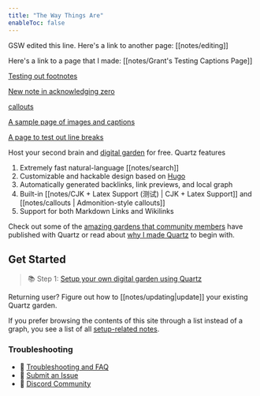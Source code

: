 ```yaml
---
title: "The Way Things Are"
enableToc: false
---
```

GSW edited this line.
Here's a link to another page: [[notes/editing]]

Here's a link to a page that I made: [[notes/Grant's Testing Captions Page]]

[Testing out footnotes](notes/Testing%20out%20footnotes.md)






[New note in acknowledging zero](notes/Acknowledging%20Zero/New%20note%20in%20acknowledging%20zero.md)

[callouts](notes/callouts.md)

[A sample page of images and captions](notes/A%20sample%20page%20of%20images%20and%20captions.md)

[A page to test out line breaks](notes/A%20page%20to%20test%20out%20line%20breaks.md)

Host your second brain and [digital garden](https://jzhao.xyz/posts/networked-thought) for free. Quartz features

1. Extremely fast natural-language [[notes/search]]
2. Customizable and hackable design based on [Hugo](https://gohugo.io/)
3. Automatically generated backlinks, link previews, and local graph
4. Built-in [[notes/CJK + Latex Support (测试) | CJK + Latex Support]] and [[notes/callouts | Admonition-style callouts]]
5. Support for both Markdown Links and Wikilinks

Check out some of the [amazing gardens that community members](notes/showcase.md) have published with Quartz or read about [why I made Quartz](notes/philosophy.md) to begin with.

## Get Started
> 📚 Step 1: [Setup your own digital garden using Quartz](notes/setup.md)

Returning user? Figure out how to [[notes/updating|update]] your existing Quartz garden.

If you prefer browsing the contents of this site through a list instead of a graph, you see a list of all [setup-related notes](/tags/setup).

### Troubleshooting
- 🚧 [Troubleshooting and FAQ](notes/troubleshooting.md)
- 🐛 [Submit an Issue](https://github.com/jackyzha0/quartz/issues)
- 👀 [Discord Community](https://discord.gg/cRFFHYye7t)

